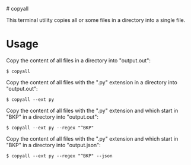 # copyall

This terminal utility copies all or some files in a directory into a single file.

# Usage

Copy the content of all files in a directory into "output.out":

```
$ copyall
```

Copy the content of all files with the ".py" extension in a directory into "output.out":

```
$ copyall --ext py
```

Copy the content of all files with the ".py" extension and which start in "BKP" in a directory into "output.out":

```
$ copyall --ext py --regex "^BKP"
```

Copy the content of all files with the ".py" extension and which start in "BKP" in a directory into "output.json":

```
$ copyall --ext py --regex "^BKP" --json
```
